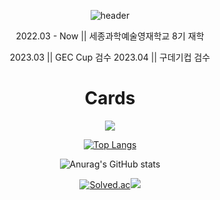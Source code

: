 <div align="center">

![header](https://capsule-render.vercel.app/api?type=waving&color=A0CAFF&height=250&section=header&text=SOROHUE&fontSize=60&fontColor=ffffff)
  
2022.03 - Now || 세종과학예술영재학교 8기 재학
 
2023.03 || GEC Cup 검수
2023.04 || 구데기컵 검수
  
# Cards
<a href="https://github.com/sorohue"><img src="https://hits.seeyoufarm.com/api/count/incr/badge.svg?url=https://github.com/sorohue&count_bg=%23000000&title_bg=%23000000&icon=github.svg&icon_color=%23E7E7E7&title=GitHub&edge_flat=false)"/></a>

[![Top Langs](https://github-readme-stats.vercel.app/api/top-langs/?username=sorohue)](https://github.com/sorohue/github-readme-stats)

![Anurag's GitHub stats](https://github-readme-stats.vercel.app/api?username=sorohue&show_icons=true&theme=tokyonight)

[![Solved.ac](http://mazassumnida.wtf/api/v2/generate_badge?boj=sorohue)](https://solved.ac/sorohue)<img src="http://mazandi.herokuapp.com/api?handle=sorohue&theme=cold"/>

</div>
